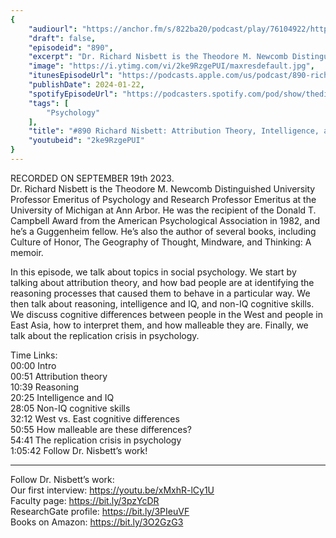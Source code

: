 ```yaml
---
{
	"audiourl": "https://anchor.fm/s/822ba20/podcast/play/76104922/https%3A%2F%2Fd3ctxlq1ktw2nl.cloudfront.net%2Fstaging%2F2023-8-19%2F816ce5c8-caf7-c47a-cdb7-0ccc3bfe4f05.m4a",
	"draft": false,
	"episodeid": "890",
	"excerpt": "Dr. Richard Nisbett is the Theodore M. Newcomb Distinguished University Professor Emeritus of Psychology and Research Professor Emeritus at the University of Michigan at Ann Arbor. He was the recipient of the Donald T. Campbell Award from the American Psychological Association in 1982, and he’s a Guggenheim fellow. He’s also the author of several books, including Culture of Honor, The Geography of Thought, Mindware, and Thinking: A memoir.",
	"image": "https://i.ytimg.com/vi/2ke9RzgePUI/maxresdefault.jpg",
	"itunesEpisodeUrl": "https://podcasts.apple.com/us/podcast/890-richard-nisbett-attribution-theory-intelligence/id1451347236?i=1000642542782&uo=4",
	"publishDate": 2024-01-22,
	"spotifyEpisodeUrl": "https://podcasters.spotify.com/pod/show/thedissenter/episodes/890-Richard-Nisbett-Attribution-Theory--Intelligence--and-Cognitive-Differences-Across-Cultures-e29h1oq",
	"tags": [
		"Psychology"
	],
	"title": "#890 Richard Nisbett: Attribution Theory, Intelligence, and Cognitive Differences Across Cultures",
	"youtubeid": "2ke9RzgePUI"
}
---
```

RECORDED ON SEPTEMBER 19th 2023.  
Dr. Richard Nisbett is the Theodore M. Newcomb Distinguished University Professor Emeritus of Psychology and Research Professor Emeritus at the University of Michigan at Ann Arbor. He was the recipient of the Donald T. Campbell Award from the American Psychological Association in 1982, and he’s a Guggenheim fellow. He’s also the author of several books, including Culture of Honor, The Geography of Thought, Mindware, and Thinking: A memoir.

In this episode, we talk about topics in social psychology. We start by talking about attribution theory, and how bad people are at identifying the reasoning processes that caused them to behave in a particular way. We then talk about reasoning, intelligence and IQ, and non-IQ cognitive skills. We discuss cognitive differences between people in the West and people in East Asia, how to interpret them, and how malleable they are. Finally, we talk about the replication crisis in psychology.

Time Links:  
<time>00:00</time> Intro  
<time>00:51</time> Attribution theory  
<time>10:39</time> Reasoning  
<time>20:25</time> Intelligence and IQ  
<time>28:05</time> Non-IQ cognitive skills  
<time>32:12</time> West vs. East cognitive differences  
<time>50:55</time> How malleable are these differences?  
<time>54:41</time> The replication crisis in psychology  
<time>1:05:42</time> Follow Dr. Nisbett’s work!

---

Follow Dr. Nisbett’s work:  
Our first interview: https://youtu.be/xMxhR-lCy1U  
Faculty page: https://bit.ly/3pzYcDR  
ResearchGate profile: https://bit.ly/3PIeuVF  
Books on Amazon: https://bit.ly/3O2GzG3
